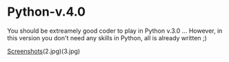 # Python-v.4.0

You should be extreamely good coder to play in Python v.3.0 ... 
However, in this version you don't need any skills in Python, all is already written ;)

[Screenshots](1.jpg)(2.jpg)(3.jpg)

